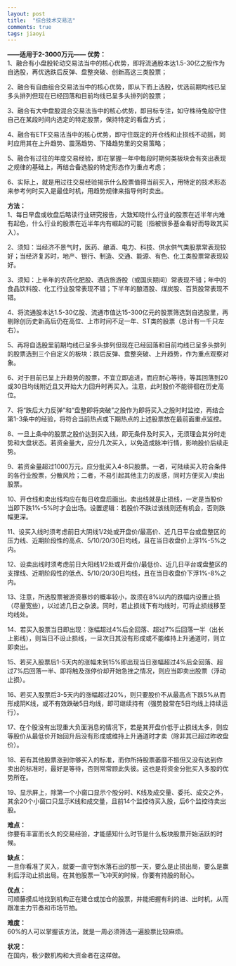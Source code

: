 ```yaml
---
layout: post
title:  "综合技术交易法"
comments: true
tags: jiaoyi
---
```

**——适用于2-3000万元——**
**优势：**  
1、融合有小盘股轮动交易法当中的核心优势，即将流通股本达1.5-30亿之股作为自选股，再优选跌后反弹、盘整突破、创新高这三类股票；

2、融合有自由组合交易法当中的核心优势，即从下而上选股，优选前期均线已呈多头排列但现在已经回落和目前均线已呈多头排列的股票；

3、融合有大中盘股混合交易法当中的核心优势，即目标专注，如守株待兔般守住自己在某段时间内选定的特定股票，保持特定的看盘方式；

4、融合有ETF交易法当中的核心优势，即守住既定的开仓线和止损线不动摇，同时应用其在上升趋势、震荡趋势、下降趋势里的交易策略；

5、融合有过往的年度交易经验，即在掌握一年中每段时期何类板块会有突出表现之规律的基础上，再结合备选股的特定形态作为重点考虑；

6、实际上，就是用过往交易经验揭示什么股票值得当前买入，用特定的技术形态来参考何时买入是最佳时机，用趋势规律来指导何时卖出。

**方法：**  
1、每日早盘或收盘后略读行业研究报告，大致知晓什么行业的股票在近半年内难有起色，什么行业的股票在近半年内有崛起的可能（指被很多基金看好而导致其买入）。

2、须知：当经济不景气时，医药、酿酒、电力、科技、供水供气类股票常表现较好；当经济复苏时，地产、银行、制造、交通、能源、有色、化工类股票常表现较好。

3、须知：上半年的农药化肥股、酒店旅游股（或国庆期间）常表现不错；年中的食品饮料股、化工行业股常表现不错；下半年的酿酒股、煤炭股、百货股常表现不错。

4、将流通股本达1.5-30亿股、流通市值达15-300亿元的股票筛选到自选股里，再剔除创历史新高后仍在高位、上市时间不足一年、ST类的股票（总计有一千只左右）。

5、再将自选股里前期均线已呈多头排列但现在已经回落和目前均线已呈多头排列的股票选到三个自定义的板块：跌后反弹、盘整突破、上升趋势，作为重点观察对象。

6、对于目前已呈上升趋势的股票，不宜立即追进，而应耐心等待，等其回落到20或30日均线附近且又开始大力回升时再买入。注意，此时股价不能徘徊在历史高位。

7、将“跌后大力反弹”和“盘整即将突破”之股作为即将买入之股时时监控，再结合第1-3条中的经验，将符合当前热点或下期热点的上述股票放在最前面重点监控。

8、一旦上条中的股票之股价达到买入线，即无条件及时买入，无须理会其分时走势和大盘状态。若资金量大，应分几次买入，以免造成脉冲行情，影响股价后续走势。

9、若资金量超过1000万元，应分批买入4-8只股票。一者，可陆续买入符合条件的各行业股票，分散风险；二者，不易引起其他主力的反感，同时方便买入/卖出股票。

10、开仓线和卖出线均应在每日收盘后画出。卖出线就是止损线，一定是当股价当即下跌1%-5%时才会出场。设置逻辑：若股价不跌过该线则还有机会，否则跌幅更深。

11、设买入线时须考虑前日大阴线1/2处或开盘价/最高价、近几日平台或盘整区的压力线、近期阶段性的高点、5/10/20/30日均线，且在当日收盘价上浮1%-5%之内。

12、设卖出线时须考虑前日大阳线1/2处或开盘价/最低价、近几日平台或盘整区的支撑线、近期阶段性的低点、5/10/20/30日均线，且在当日收盘价下浮1%-8%之内。

13、注意，所选股票被游资暴炒的概率较小，故须在8%以内的跌幅内设置止损（尽量宽些），以过滤几日之杂波。同时，若止损线下有均线时，可将止损线移至均线处。

14、若买入股票当日即出现：涨幅超过4%后全回落、超过7%后回落一半（出长上影线），则当日不设止损线，一旦次日其没有形成或不能维持上升通道时，则立即卖出。

15、若买入股票后1-5天内的涨幅未到15%即出现当日涨幅超过4%后全回落、超过7%后回落一半、即将触及涨停价却开始急挫之情况，则应当即卖出股票（浮动止损）。

16、若买入股票后3-5天内的涨幅超过20%，则只要股价不从最高点下跌5%从而形成阴K线，或不有效跌破5日均线，即可继续持有（强势股常在5日均线上持续运行）。

17、在个股没有出现重大负面消息的情况下，若是其开盘价低于止损线太多，则应等股价从最低价开始回升后没有形成或维持上升通道时才卖（除非其已超过昨收盘价）。

18、若有其他股票涨到你够买入的标准，而你所持股票萎靡不振但又没有达到你卖出的标准时，最好是等待，否则常常顾此失彼。这也是将资金分批买入多股的优势所在。

19、显示屏上，除第一个小窗口显示个股分时、K线及成交量、委托、成交之外，其余20个小窗口只显示K线和成交量，且前14个监控待买入股，后6个监控待卖出股。

**难点：**  
你要有丰富而长久的交易经验，才能感知什么时节是什么板块股票开始活跃的时候。

**缺点：**  
一旦你看准了买入，就要一直守到水落石出的那一天，要么是止损出局，要么是赢利后浮动止损出局。在其他股票一飞冲天的时候，你要有持股的耐心。

**优点：**  
可顺藤摸瓜地找到机构正在建仓或加仓的股票，并能把握有利的进、出时机，从而跟准主力节奏和市场节拍。

**难度：**  
60%的人可以掌握该方法，就是一周必须筛选一遍股票比较麻烦。

**状况：**  
在国内，极少数机构和大资金者在这样做。